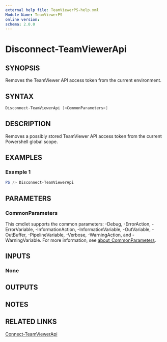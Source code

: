 ```yaml
---
external help file: TeamViewerPS-help.xml
Module Name: TeamViewerPS
online version:
schema: 2.0.0
---
```


# Disconnect-TeamViewerApi

## SYNOPSIS

Removes the TeamViewer API access token from the current environment.

## SYNTAX

```powershell
Disconnect-TeamViewerApi [<CommonParameters>]
```

## DESCRIPTION

Removes a possibly stored TeamViewer API access token from the current
Powershell global scope.

## EXAMPLES

### Example 1

```powershell
PS /> Disconnect-TeamViewerApi
```

## PARAMETERS

### CommonParameters

This cmdlet supports the common parameters: -Debug, -ErrorAction, -ErrorVariable, -InformationAction, -InformationVariable, -OutVariable, -OutBuffer, -PipelineVariable, -Verbose, -WarningAction, and -WarningVariable. For more information, see [about_CommonParameters](http://go.microsoft.com/fwlink/?LinkID=113216).

## INPUTS

### None

## OUTPUTS

## NOTES

## RELATED LINKS

[Connect-TeamViewerApi](Connect-TeamViewerApi)

